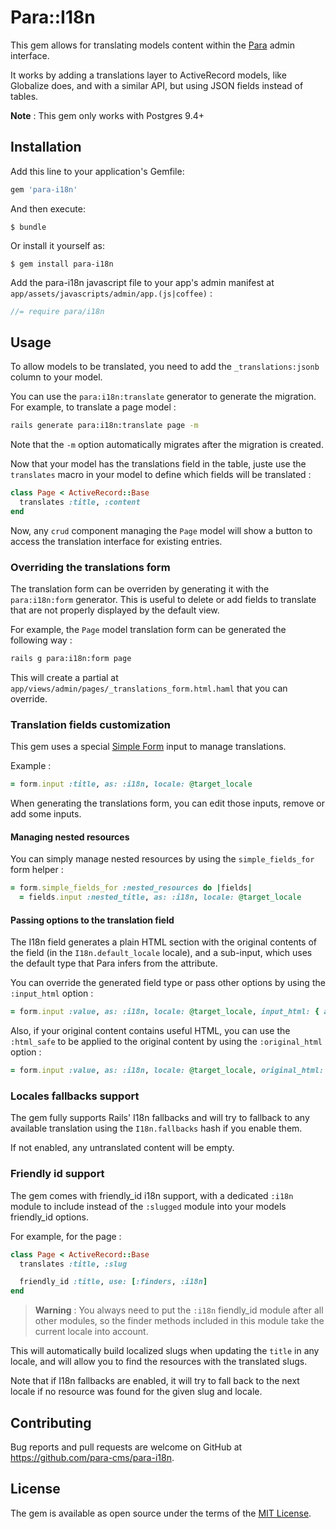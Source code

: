 # Para::I18n

This gem allows for translating models content within the [Para](https://github.com/para-cms/para)
admin interface.

It works by adding a translations layer to ActiveRecord models, like Globalize
does, and with a similar API, but using JSON fields instead of tables.

**Note** : This gem only works with Postgres 9.4+

## Installation

Add this line to your application's Gemfile:

```ruby
gem 'para-i18n'
```

And then execute:

    $ bundle

Or install it yourself as:

    $ gem install para-i18n

Add the para-i18n javascript file to your app's admin manifest at `app/assets/javascripts/admin/app.(js|coffee)` :

```javascript
//= require para/i18n
```

## Usage

To allow models to be translated, you need to add the `_translations:jsonb`
column to your model.

You can use the `para:i18n:translate` generator to generate the migration.
For example, to translate a page model :

```bash
rails generate para:i18n:translate page -m
```

Note that the `-m` option automatically migrates after the migration is
created.

Now that your model has the translations field in the table, juste use the
`translates` macro in your model to define which fields will be translated :

```ruby
class Page < ActiveRecord::Base
  translates :title, :content
end
```

Now, any `crud` component managing the `Page` model will show a button to access
the translation interface for existing entries.

### Overriding the translations form

The translation form can be overriden by generating it with the `para:i18n:form`
generator. This is useful to delete or add fields to translate that are not
properly displayed by the default view.

For example, the `Page` model translation form can be generated the following
way :

```bash
rails g para:i18n:form page
```

This will create a partial at `app/views/admin/pages/_translations_form.html.haml`
that you can override.

### Translation fields customization

This gem uses a special [Simple Form](https://github.com/plataformatec/simple_form)
input to manage translations.

Example :

```ruby
= form.input :title, as: :i18n, locale: @target_locale
```

When generating the translations form, you can edit those inputs, remove or add
some inputs.

#### Managing nested resources

You can simply manage nested resources by using the `simple_fields_for` form
helper :

```ruby
= form.simple_fields_for :nested_resources do |fields|
  = fields.input :nested_title, as: :i18n, locale: @target_locale
```

#### Passing options to the translation field

The I18n field generates a plain HTML section with the original contents of the
field (in the `I18n.default_locale` locale), and a sub-input, which uses the
default type that Para infers from the attribute.

You can override the generated field type or pass other options by using the
`:input_html` option :

```ruby
= form.input :value, as: :i18n, locale: @target_locale, input_html: { as: :numeric, spinner: false }
```

Also, if your original content contains useful HTML, you can use the `:html_safe`
to be applied to the original content by using the `:original_html` option :

```ruby
= form.input :value, as: :i18n, locale: @target_locale, original_html: { html_safe: true }
```

### Locales fallbacks support

The gem fully supports Rails' I18n fallbacks and will try to fallback to any
available translation using the `I18n.fallbacks` hash if you enable them.

If not enabled, any untranslated content will be empty.

### Friendly id support

The gem comes with friendly_id i18n support, with a dedicated `:i18n` module to
include instead of the `:slugged` module into your models friendly_id options.

For example, for the page :

```ruby
class Page < ActiveRecord::Base
  translates :title, :slug

  friendly_id :title, use: [:finders, :i18n]
end
```

> **Warning** : You always need to put the `:i18n` fiendly_id module after all
other modules, so the finder methods included in this module take the current
locale into account.

This will automatically build localized slugs when updating the `title` in any
locale, and will allow you to find the resources with the translated slugs.

Note that if I18n fallbacks are enabled, it will try to fall back to the next
locale if no resource was found for the given slug and locale.

## Contributing

Bug reports and pull requests are welcome on GitHub at https://github.com/para-cms/para-i18n.

## License

The gem is available as open source under the terms of the [MIT License](http://opensource.org/licenses/MIT).
